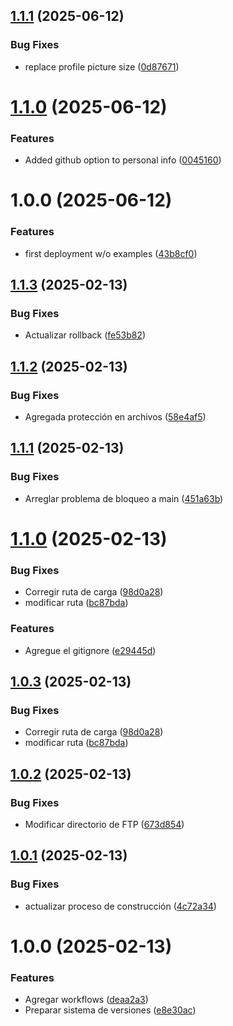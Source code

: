 ## [1.1.1](https://github.com/DanielGVPJean/portfolio/compare/v1.1.0...v1.1.1) (2025-06-12)


### Bug Fixes

* replace profile picture size ([0d87671](https://github.com/DanielGVPJean/portfolio/commit/0d87671218de38b1acb652f6345975f8ac27b960))

# [1.1.0](https://github.com/DanielGVPJean/portfolio/compare/v1.0.0...v1.1.0) (2025-06-12)


### Features

* Added github option to personal info ([0045160](https://github.com/DanielGVPJean/portfolio/commit/00451602edc71f4684470215ee5e26713838fac9))

# 1.0.0 (2025-06-12)


### Features

* first deployment w/o examples ([43b8cf0](https://github.com/DanielGVPJean/portfolio/commit/43b8cf08e260e8af2b1a78ee8b87f64c578153d4))

## [1.1.3](https://github.com/Integra-Meetings/mailing_api/compare/v1.1.2...v1.1.3) (2025-02-13)


### Bug Fixes

* Actualizar rollback ([fe53b82](https://github.com/Integra-Meetings/mailing_api/commit/fe53b82fb2aec50ea83704f17aba11c895c98457))

## [1.1.2](https://github.com/Integra-Meetings/mailing_api/compare/v1.1.1...v1.1.2) (2025-02-13)


### Bug Fixes

* Agregada protección en archivos ([58e4af5](https://github.com/Integra-Meetings/mailing_api/commit/58e4af50745952aa56879d73a1774a9dbebfbc93))

## [1.1.1](https://github.com/Integra-Meetings/mailing_api/compare/v1.1.0...v1.1.1) (2025-02-13)


### Bug Fixes

* Arreglar problema de bloqueo a main ([451a63b](https://github.com/Integra-Meetings/mailing_api/commit/451a63be7a2cbabdf84e389a07011bca50043303))

# [1.1.0](https://github.com/Integra-Meetings/mailing_api/compare/v1.0.2...v1.1.0) (2025-02-13)


### Bug Fixes

* Corregir ruta de carga ([98d0a28](https://github.com/Integra-Meetings/mailing_api/commit/98d0a289279324753424e118ddc8626aa6e8ea57))
* modificar ruta ([bc87bda](https://github.com/Integra-Meetings/mailing_api/commit/bc87bdaebf2f57f91575b871fb4a7ff7a5340281))


### Features

* Agregue el gitignore ([e29445d](https://github.com/Integra-Meetings/mailing_api/commit/e29445de7be1eebfbba21c5352963e945853aea8))

## [1.0.3](https://github.com/Integra-Meetings/mailing_api/compare/v1.0.2...v1.0.3) (2025-02-13)


### Bug Fixes

* Corregir ruta de carga ([98d0a28](https://github.com/Integra-Meetings/mailing_api/commit/98d0a289279324753424e118ddc8626aa6e8ea57))
* modificar ruta ([bc87bda](https://github.com/Integra-Meetings/mailing_api/commit/bc87bdaebf2f57f91575b871fb4a7ff7a5340281))

## [1.0.2](https://github.com/Integra-Meetings/mailing_api/compare/v1.0.1...v1.0.2) (2025-02-13)


### Bug Fixes

* Modificar directorio de FTP ([673d854](https://github.com/Integra-Meetings/mailing_api/commit/673d854966128005ca6f0e2f6f4eafbed00567bf))

## [1.0.1](https://github.com/Integra-Meetings/mailing_api/compare/v1.0.0...v1.0.1) (2025-02-13)


### Bug Fixes

* actualizar proceso de construcción ([4c72a34](https://github.com/Integra-Meetings/mailing_api/commit/4c72a34091cff7ebbbf54416afd8b6e6bc4d882a))

# 1.0.0 (2025-02-13)


### Features

* Agregar workflows ([deaa2a3](https://github.com/Integra-Meetings/mailing_api/commit/deaa2a3592bd0f5252e39d5d986107c2b08ef0a1))
* Preparar sistema de versiones ([e8e30ac](https://github.com/Integra-Meetings/mailing_api/commit/e8e30acf774dd42c389850464626253bfddcdfd7))
